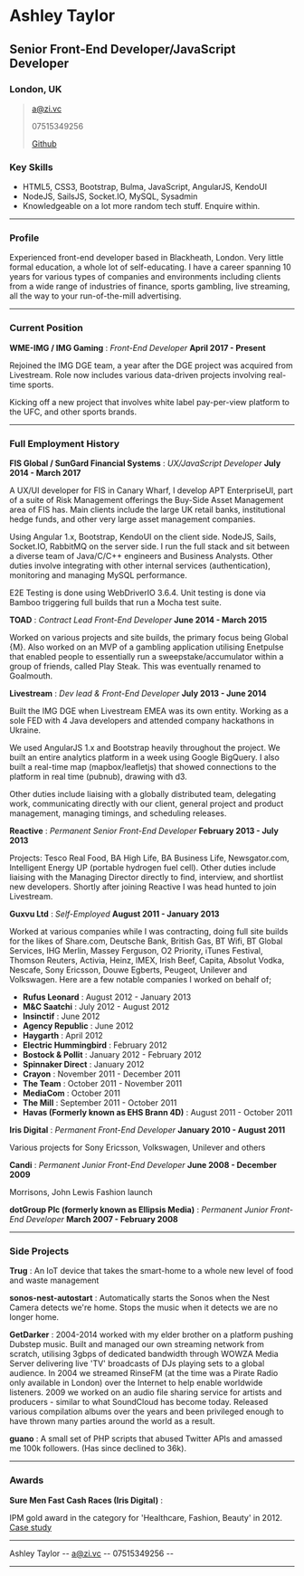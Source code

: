# Ashley Taylor
## Senior Front-End Developer/JavaScript Developer
### London, UK

> [a@zi.vc](mailto:a@zi.vc)
>
> 07515349256
>
> [Github](http://github.com/zivc)

### Key Skills
* HTML5, CSS3, Bootstrap, Bulma, JavaScript, AngularJS, KendoUI
* NodeJS, SailsJS, Socket.IO, MySQL, Sysadmin
* Knowledgeable on a lot more random tech stuff. Enquire within.

------


### Profile

Experienced front-end developer based in Blackheath, London. Very little formal education, a whole lot of self-educating. I have a career spanning 10 years for various types of companies and environments including clients from a wide range of industries of finance, sports gambling, live streaming, all the way to your run-of-the-mill advertising.


------


### Current Position

__WME-IMG / IMG Gaming__ : *Front-End Developer* __April 2017 - Present__

Rejoined the IMG DGE team, a year after the DGE project was acquired from Livestream. Role now includes various data-driven projects involving real-time sports.

Kicking off a new project that involves white label pay-per-view platform to the UFC, and other sports brands.


-----


### Full Employment History

__FIS Global / SunGard Financial Systems__ : *UX/JavaScript Developer* __July 2014 - March 2017__

A UX/UI developer for FIS in Canary Wharf, I develop APT EnterpriseUI, part of a suite of Risk Management offerings the Buy-Side Asset Management area of FIS has. Main clients include the large UK retail banks, institutional hedge funds, and other very large asset management companies.

Using Angular 1.x, Bootstrap, KendoUI on the client side. NodeJS, Sails, Socket.IO, RabbitMQ on the server side. I run the full stack and sit between a diverse team of Java/C/C++ engineers and Business Analysts. Other duties involve integrating with other internal services (authentication), monitoring and managing MySQL performance.

E2E Testing is done using WebDriverIO 3.6.4. Unit testing is done via Bamboo triggering full builds that run a Mocha test suite.




__TOAD__ : *Contract Lead Front-End Developer* __June 2014 - March 2015__

Worked on various projects and site builds, the primary focus being Global {M}. Also worked on an MVP of a gambling application utilising Enetpulse that enabled people to essentially run a sweepstake/accumulator within a group of friends, called Play Steak. This was eventually renamed to Goalmouth.




__Livestream__ : *Dev lead & Front-End Developer* __July 2013 - June 2014__

Built the IMG DGE when Livestream EMEA was its own entity. Working as a sole FED with 4 Java developers and attended company hackathons in Ukraine.

We used AngularJS 1.x and Bootstrap heavily throughout the project. We built an entire analytics platform in a week using Google BigQuery. I also built a real-time map (mapbox/leafletjs) that showed connections to the platform in real time (pubnub), drawing with d3.

Other duties include liaising with a globally distributed team, delegating work, communicating directly with our client, general project and product management, managing timings, and scheduling releases.




__Reactive__ : *Permanent Senior Front-End Developer* __February 2013 - July 2013__

Projects: Tesco Real Food, BA High Life, BA Business Life, Newsgator.com, Intelligent Energy UP (portable hydrogen fuel cell). Other duties include liaising with the Managing Director directly to find, interview, and shortlist new developers. Shortly after joining Reactive I was head hunted to join Livestream.




__Guxvu Ltd__ : *Self-Employed* __August 2011 - January 2013__

Worked at various companies while I was contracting, doing full site builds for the likes of Share.com, Deutsche Bank, British Gas, BT Wifi, BT Global Services, IHG Merlin, Massey Ferguson, O2 Priority, iTunes Festival, Thomson Reuters, Activia, Heinz, IMEX, Irish Beef, Capita, Absolut Vodka, Nescafe, Sony Ericsson, Douwe Egberts, Peugeot, Unilever and Volkswagen. Here are a few notable companies I worked on behalf of;

* __Rufus Leonard__ : August 2012 - January 2013
* __M&C Saatchi__ : July 2012 - August 2012
* __Insinctif__ : June 2012
* __Agency Republic__ : June 2012
* __Haygarth__ : April 2012
* __Electric Hummingbird__ : February 2012
* __Bostock & Pollit__ : January 2012 - February 2012
* __Spinnaker Direct__ : January 2012
* __Crayon__ : November 2011 - December 2011
* __The Team__ : October 2011 - November 2011
* __MediaCom__ : October 2011
* __The Mill__ : September 2011 - October 2011
* __Havas (Formerly known as EHS Brann 4D)__ : August 2011 - October 2011




__Iris Digital__ : *Permanent Front-End Developer* __January 2010 - August 2011__

Various projects for Sony Ericsson, Volkswagen, Unilever and others




__Candi__ : *Permanent Junior Front-End Developer* __June 2008 - December 2009__

Morrisons, John Lewis Fashion launch




__dotGroup Plc (formerly known as Ellipsis Media)__ : *Permanent Junior Front-End Developer* __March 2007 - February 2008__


------

### Side Projects
__Trug__ : An IoT device that takes the smart-home to a whole new level of food and waste management


__sonos-nest-autostart__ : Automatically starts the Sonos when the Nest Camera detects we're home. Stops the music when it detects we are no longer home.


__GetDarker__ : 2004-2014 worked with my elder brother on a platform pushing Dubstep music. Built and managed our own streaming network from scratch, utilising 3gbps of dedicated bandwidth through WOWZA Media Server delivering live 'TV' broadcasts of DJs playing sets to a global audience. In 2004 we streamed RinseFM (at the time was a Pirate Radio only available in London) over the Internet to help enable worldwide listeners. 2009 we worked on an audio file sharing service for artists and producers - similar to what SoundCloud has become today. Released various compilation albums over the years and been privileged enough to have thrown many parties around the world as a result.


__guano__ : A small set of PHP scripts that abused Twitter APIs and amassed me 100k followers. (Has since declined to 36k).


------


### Awards


__Sure Men Fast Cash Races (Iris Digital)__ :

IPM gold award in the category for 'Healthcare, Fashion, Beauty' in 2012. [Case study](https://www.youtube.com/watch?v=b75O6ksyvmw)


------


Ashley Taylor -- [a@zi.vc](mailto:a@zi.vc) -- 07515349256 --


------
